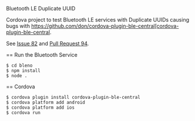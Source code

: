 Bluetooth LE Duplicate UUID

Cordova project to test Bluetooth LE services with Duplicate UUIDs causing bugs with https://github.com/don/cordova-plugin-ble-central[cordova-plugin-ble-central.

See [Issue 82](https://github.com/don/cordova-plugin-ble-central/issues/82) and [Pull Request 94](https://github.com/don/cordova-plugin-ble-central/pull/94).

== Run the Bluetooth Service

    $ cd bleno
    $ npm install
    $ node .

== Cordova

    $ cordova plugin install cordova-plugin-ble-central
    $ cordova platform add android
    $ cordova platform add ios
    $ cordova run
